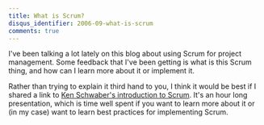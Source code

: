 ```yaml
---
title: What is Scrum?
disqus_identifier: 2006-09-what-is-scrum
comments: true
---
```


I've been talking a lot lately on this blog about using Scrum for project management. Some feedback that I've been getting is what is this Scrum thing, and how can I learn more about it or implement it.

Rather than trying to explain it third hand to you, I think it would be best if I shared a link to [Ken Schwaber's introduction to Scrum][1]. It's an hour long presentation, which is time well spent if you want to learn more about it or (in my case) want to learn best practices for implementing Scrum.

[1]:http://video.google.com/videoplay?docid=-7230144396191025011
